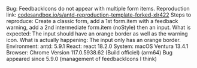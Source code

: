 Bug: FeedbackIcons do not appear with multiple form items. Reproduction link: [codesandbox.io/s/antd-reproduction-template-forked-xlr422](https://codesandbox.io/s/antd-reproduction-template-forked-xlr422) Steps to reproduce: Create a classic form, add a 1st form.item with a feedback warning, add a 2nd intermediate form.item (noStyle) then an input. What is expected: The input should have an orange border as well as the warning icon. What is actually happening: The input only has an orange border. Environment: antd: 5.9.1 React: react 18.2.0 System: macOS Ventura 13.4.1 Browser: Chrome Version 117.0.5938.62 (Build officiel) (arm64) Bug appeared since 5.9.0 (management of feedbackIcons I think)
